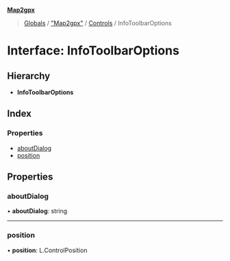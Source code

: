 **[Map2gpx](../README.md)**

> [Globals](../README.md) / ["Map2gpx"](../modules/_map2gpx_.md) / [Controls](../modules/_map2gpx_.controls.md) / InfoToolbarOptions

# Interface: InfoToolbarOptions

## Hierarchy

* **InfoToolbarOptions**

## Index

### Properties

* [aboutDialog](_map2gpx_.controls.infotoolbaroptions.md#aboutdialog)
* [position](_map2gpx_.controls.infotoolbaroptions.md#position)

## Properties

### aboutDialog

•  **aboutDialog**: string

___

### position

•  **position**: L.ControlPosition
